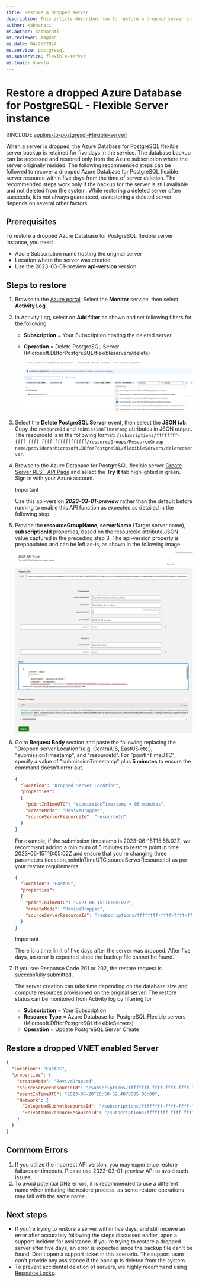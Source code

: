 ```yaml
---
title: Restore a dropped server
description: This article describes how to restore a dropped server in Azure Database for  PostgreSQL - Flexible Server using the Azure portal.
author: kabharati
ms.author: kabharati
ms.reviewer: maghan
ms.date: 04/27/2024
ms.service: postgresql
ms.subservice: flexible-server
ms.topic: how-to
---
```


# Restore a dropped Azure Database for PostgreSQL - Flexible Server instance

[!INCLUDE [applies-to-postgresql-Flexible-server](../includes/applies-to-postgresql-Flexible-server.md)]


When a server is dropped, the Azure Database for PostgreSQL flexible server backup is retained for five days in the service. The database backup can be accessed and restored only from the Azure subscription where the server originally resided. The following recommended steps can be followed to recover a dropped Azure Database for PostgreSQL flexible server resource within five days from the time of server deletion. The recommended steps work only if the backup for the server is still available and not deleted from the system. While restoring a deleted server often succeeds, it is not always guaranteed, as restoring a deleted server depends on several other factors.

## Prerequisites

To restore a dropped Azure Database for PostgreSQL flexible server instance, you need
- Azure Subscription name hosting the original server
- Location where the server was created
- Use the 2023-03-01-preview  **api-version** version

## Steps to restore

1. Browse to the [Azure portal](https://portal.azure.com/#blade/Microsoft_Azure_ActivityLog/ActivityLogBlade). Select the **Monitor** service, then select **Activity Log**.

2. In Activity Log, select on **Add filter** as shown and set following filters for the following

    - **Subscription** = Your Subscription hosting the deleted server
    - **Operation** = Delete PostgreSQL Server (Microsoft.DBforPostgreSQL/flexibleservers/delete)

  
      ![Screenshot showing activity log filtered for delete PostgreSQL server operation.](./media/how-to-restore-server-portal/activity-log-azure.png)

3.  Select the **Delete PostgreSQL Server** event, then select the **JSON tab**. Copy the `resourceId` and `submissionTimestamp` attributes in JSON output. The resourceId is in the following format: `/subscriptions/ffffffff-ffff-ffff-ffff-ffffffffffff/resourceGroups/ResourceGroup-name/providers/Microsoft.DBforPostgreSQL/flexibleServers/deletedserver`.

4. Browse to the Azure Database for PostgreSQL flexible server [Create Server REST API Page](/rest/api/postgresql/flexibleserver/servers/create) and select the **Try It** tab highlighted in green. Sign in with your Azure account.

   > [!Important]
   > Use this api-version **_2023-03-01-preview_** rather than the default before running to enable this API function as expected as detailed in the following step.

5. Provide the **resourceGroupName**, **serverName** (Target server name), **subscriptionId** properties, based on the resourceId attribute JSON value captured in the preceding step 3. The api-version property is prepopulated and can be left as-is, as shown in the following image.

    ![Screenshot showing the REST API Try It page.](./media/how-to-restore-server-portal/create-server-from-rest-api-azure.png)

    

6. Go to **Request Body** section and paste the following replacing the "Dropped server Location"(e.g. CentralUS, EastUS etc.), "submissionTimestamp", and "resourceId". For "pointInTimeUTC", specify a value of "submissionTimestamp" plus **5 minutes** to ensure the command doesn't error out.

    ```json
    {
      "location": "Dropped Server Location",  
      "properties": 
      {
        "pointInTimeUTC": "submissionTimestamp + 05 minutes",
        "createMode": "ReviveDropped",
        "sourceServerResourceId": "resourceId"
      }
    }
    ```

    For example, if the submission timestamp is 2023-06-15T15:58:02Z, we recommend adding a minimum of 5 minutes to restore point in time 2023-06-15T16:05:02Z and ensure that you're changing three parameters (location,pointInTimeUTC,sourceServerResourceId) as per your restore requirements.

    ```json
    {
      "location": "EastUS",  
      "properties": 
      {
        "pointInTimeUTC": "2023-06-15T16:05:02Z",
        "createMode": "ReviveDropped",
        "sourceServerResourceId": "/subscriptions/ffffffff-ffff-ffff-ffff-ffffffffffff/resourceGroups/SourceResourceGroup-Name/providers/Microsoft.DBforPostgreSQL/flexibleServers/SourceServer-Name"
      }
    }
    ```

    > [!Important]
    > There is a time limit of five days after the server was dropped. After five days, an error is expected since the backup file cannot be found.

7. If you see Response Code 201 or 202, the restore request is successfully submitted.

    The server creation can take time depending on the database size and compute resources provisioned on the original server. The restore status can be monitored from Activity log by filtering for 
   - **Subscription** = Your Subscription
   - **Resource Type** = Azure Database for PostgreSQL Flexible servers (Microsoft.DBforPostgreSQL/flexibleServers) 
   - **Operation** =  Update PostgreSQL Server Create
   


## Restore a dropped VNET enabled Server


```json
{
  "location": "EastUS",  
  "properties": {
    "createMode": "ReviveDropped",
    "sourceServerResourceId": "/subscriptions/ffffffff-ffff-ffff-ffff-ffffffffffff/resourceGroups/SourceResourceGroup-Name/providers/Microsoft.DBforPostgreSQL/flexibleServers/SourceServer-Name",
    "pointInTimeUTC": "2023-06-20T20:50:59.4078005+00:00",
    "Network": {
      "DelegatedSubnetResourceId": "/subscriptions/ffffffff-ffff-ffff-ffff-ffffffffffff/resourceGroups/SourceResourceGroup-Name/providers/Microsoft.Network/virtualNetworks/VirtualNetwork-Name/subnets/Subnet-Name",
      "PrivateDnsZoneArmResourceId": "/subscriptions/ffffffff-ffff-ffff-ffff-ffffffffffff/resourceGroups/SourceResourceGroup-Name/providers/Microsoft.Network/privateDnsZones/privatednszonename"
    }
  }
}
 ```
## Commom Errors

1. If you utilize the incorrect API version, you may experience restore failures or timeouts. Please use 2023-03-01-preview API to avoid such issues.
2. To avoid potential DNS errors, it is recommended to use a different name when initiating the restore process, as some restore operations may fail with the same name.

## Next steps

- If you're trying to restore a server within five days, and still receive an error after accurately following the steps discussed earlier, open a support incident for assistance. If you're trying to restore a dropped server after five days, an error is expected since the backup file can't be found. Don't open a support ticket in this scenario. The support team can't provide any assistance if the backup is deleted from the system. 
- To prevent accidental deletion of servers, we highly recommend using [Resource Locks](https://techcommunity.microsoft.com/t5/azure-database-for-postgresql/preventing-the-disaster-of-accidental-deletion-for-your-PostgreSQL/ba-p/825222).
